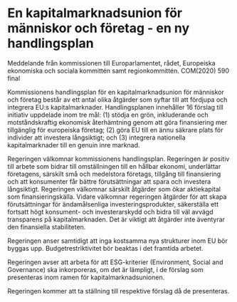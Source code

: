 # En kapitalmarknadsunion för människor och företag - en ny handlingsplan

Meddelande från kommissionen till Europarlamentet, rådet, Europeiska
ekonomiska och sociala kommittén samt regionkommittén. COM(2020\) 590 final

Kommissionens handlingsplan för en kapitalmarknadsunion för människor och företag består av ett antal olika åtgärder som syftar till att fördjupa och integrera EU:s kapitalmarknader. Handlingsplanen innehåller 16 förslag till initiativ uppdelade inom tre mål: (1\) stödja en grön, inkluderande och motståndskraftig ekonomisk återhämtning genom att göra finansiering mer tillgänglig för europeiska företag; (2\) göra EU till en ännu säkrare plats för individer att investera långsiktigt; och (3\) integrera nationella kapitalmarknader till en genuin inre marknad.

Regeringen välkomnar kommissionens handlingsplan. Regeringen är positiv till arbete som bidrar till omställningen till en hållbar ekonomi, underlättar företagens, särskilt små och medelstora företags, tillgång till finansiering och att konsumenter får bättre förutsättningar att spara och investera långsiktigt. Regeringen välkomnar särskilt åtgärder som ökar aktiekapital som finansieringskälla. Vidare välkomnar regeringen åtgärder för att skapa förutsättningar för ändamålsenliga investeringsprodukter, säkerställa ett fortsatt högt konsument\- och investerarskydd och bidra till väl avvägd transparens på kapitalmarknaden. Det är viktigt att åtgärder inte äventyrar den finansiella stabiliteten.

Regeringen anser samtidigt att inga kostsamma nya strukturer inom EU bör byggas upp. Budgetrestriktivitet bör beaktas i det framtida arbetet.

Regeringen avser att arbeta för att ESG\-kriterier (Environment, Social and Governance) ska inkorporeras, om det är lämpligt, i de förslag som presenteras inom ramen för kapitalmarknadsunionen.

Regeringen kommer att ta ställning till respektive förslag då de presenteras.
